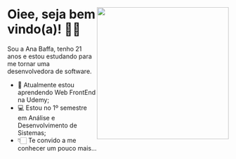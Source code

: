 

<img style="margin-top: 40px;" align="right" width="300px" src="https://c.tenor.com/VO5aiaobaDAAAAAC/tenor.gif"> 
<h1> Oiee, seja bem vindo(a)! 👋🏻  </h1> 
<!--<img src="https://media.giphy.com/media/f9jQLaKJJl6dL0AmmZ/giphy.gif" position:relative width="30px"> -->

 Sou a Ana Baffa, tenho 21 anos e estou estudando para me tornar uma desenvolvedora de software.

- 🌱 Atualmente estou aprendendo Web FrontEnd na Udemy;
- 💻 Estou no 1º semestre em Análise e Desenvolvimento de Sistemas;
- 👇🏻 Te convido a me conhecer um pouco mais...
  <br> <br>
<!-- ![Anurag's GitHub stats](https://github-readme-stats.vercel.app/api?username=anabaffa&theme=dracula&show_icons=true)-->

<!--![snake gif](https://github.com/anabafffa/anabaffa/blob/output/github-contribution-grid-snake.svg) -->


 
 
  <!--<div>
  <a href:"https://github.com/anabaffa">
    <img heigh="180cm" src="https://github-readme-stats.vercel.app/api?username=anabaffa&show_icons-true&theme-dracula&include_all_comits-true&count_private-true"/>
    <img height="180cm" src="https://github-readme-stats.vercel.app/api/top-langs/?username=anabaffa=compact&lange_count-16&theme-dracula"/> </div> -->
  
  


